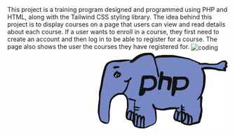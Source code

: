 <body background-color: green;>
  This project is a training program designed and programmed using PHP and HTML, along with the Tailwind CSS styling library. The idea behind this project is to display courses on a page that users can view and read details about each course. If a user wants to enroll in a course, they first need to create an account and then log in to be able to register for a course. The page also shows the user the courses they have registered for.

<img align="right" alt="coding" width="300" height="180" src="https://raw.githubusercontent.com/MaruanBO/MaruanBO/master/assets/php.gif">

<img align="center" alt="coding" width="300" height="180" src="https://tailwindcss.com/_next/static/media/tailwindui-small@75.8bb955b2.jpg">
</body>
